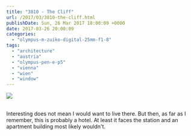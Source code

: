 ```yaml
---
title: "3810 - The Cliff"
url: /2017/03/3810-the-cliff.html
publishDate: Sun, 26 Mar 2017 18:00:09 +0000
date: 2017-03-26 20:00:09
categories: 
  - "olympus-m-zuiko-digital-25mm-f1-8"
tags: 
  - "architecture"
  - "austria"
  - "olympus-pen-e-p5"
  - "vienna"
  - "wien"
  - "window"
---
```

<div class="container">
<div class="center"><a target="_blank" href="https://d25zfm9zpd7gm5.cloudfront.net/1200x1200/2016/20160914_155451_DxO_lr.jpg"><img class="webfeedsFeaturedVisual" src="https://d25zfm9zpd7gm5.cloudfront.net/0600x0600/2016/20160914_155451_DxO_lr.jpg" /></a></div>
</div>
<br />

Interesting does not mean I would want to live there. But then, as far as I remember, this is probably a hotel. At least it faces the station and an apartment building most likely wouldn't.
